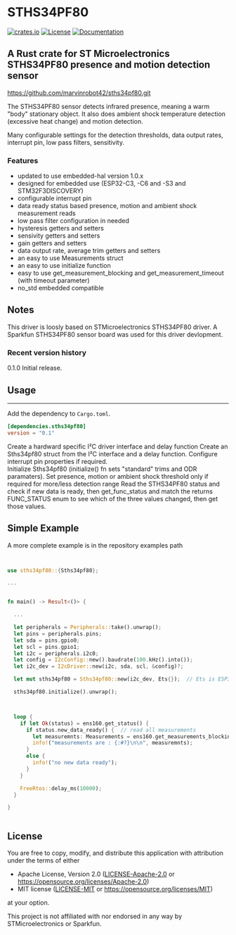 # STHS34PF80 &emsp; 
[![crates.io](https://img.shields.io/crates/v/sths34pf80)](https://crates.io/crates/sths34pf80)
[![License](https://img.shields.io/badge/license-MIT%2FApache--2.0-blue.svg)](https://github.com/marvinrobot42/sths34pf80)
[![Documentation](https://docs.rs/sths34pf80/badge.svg)](https://docs.rs/sths34pf80)

## A Rust crate for ST Microelectronics STHS34PF80 presence and motion detection sensor 

<https://github.com/marvinrobot42/sths34pf80.git>

[STHS34PF80]: https://www.st.com/en/mems-and-sensors/sths34pf80.html

The STHS34PF80 sensor detects infrared presence, meaning a warm "body" stationary object.  It also does ambient 
shock temperature detection (excessive heat change) and motion detection.

Many configurable settings for the detection thresholds, data output rates, interrupt pin, low pass filters,
sensitivity. 

### Features

- updated to use embedded-hal version 1.0.x
- designed for embedded use (ESP32-C3, -C6 and -S3 and STM32F3DISCOVERY)
- configurable interrupt pin
- data ready status based presence, motion and ambient shock measurement reads 
- low pass filter configuration in needed
- hysteresis getters and setters
- sensivity getters and setters
- gain getters and setters
- data output rate, average trim getters and setters
- an easy to use Measurements struct
- an easy to use initialize function
- easy to use get_measurement_blocking and get_measurement_timeout (with timeout parameter)
- no_std embedded compatible

  

## Notes

This driver is loosly based on STMicroelectronics STHS34PF80 driver.  A Sparkfun STHS34PF80 
sensor board was used for this driver devlopment.

### Recent version history
0.1.0  Initial release.


## Usage
----

Add the dependency to `Cargo.toml`.

~~~~toml
[dependencies.sths34pf80]
version = "0.1"
~~~~

Create a hardward specific I²C driver interface and delay function
Create an Sths34pf80 struct from the I²C interface and a delay function.
Configure interrupt pin properties if required.  
Initialize Sths34pf80  (initialize() fn sets "standard" trims and ODR paramaters).
Set presence, motion or ambient shock threshold only if required for more/less detection range
Read the STHS34PF80 status and check if new data is ready, then get_func_status and match
the returns FUNC_STATUS enum to see which of the three values changed, then get those values.  
 


## Simple Example

A more complete example is in the repository examples path
~~~~rust


use sths34pf80::{Sths34pf80};

...


fn main() -> Result<()> {

  ...

  let peripherals = Peripherals::take().unwrap();
  let pins = peripherals.pins;
  let sda = pins.gpio0;
  let scl = pins.gpio1;
  let i2c = peripherals.i2c0;
  let config = I2cConfig::new().baudrate(100.kHz().into());
  let i2c_dev = I2cDriver::new(i2c, sda, scl, &config)?;

  let mut sths34pf80 = Sths34pf80::new(i2c_dev, Ets{});  // Ets is ESP32 IDF delay function

  sths34pf80.initialize().unwrap();  



  loop {
    if let Ok(status) = ens160.get_status() {
      if status.new_data_ready() {  // read all measurements
        let measuremnts: Measurements = ens160.get_measurements_blocking().unwrap();
        info!("measurements are : {:#?}\n\n", measuremnts);
      }    
      else {
        info!("no new data ready");
      }  
    }

    FreeRtos::delay_ms(10000);
  }

}
    
~~~~


License
----

You are free to copy, modify, and distribute this application with attribution under the terms of either

 * Apache License, Version 2.0
   ([LICENSE-Apache-2.0](./LICENSE-Apache-2.0) or <https://opensource.org/licenses/Apache-2.0>)
 * MIT license
   ([LICENSE-MIT](./LICENSE-MIT) or <https://opensource.org/licenses/MIT>)

at your option.

This project is not affiliated with nor endorsed in any way by STMicroelectronics or Sparkfun.
